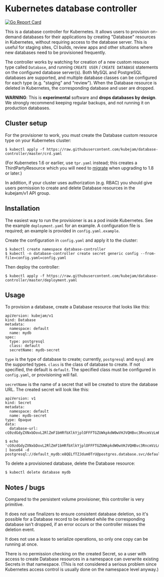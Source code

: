 Kubernetes database controller
==============================
[![Go Report Card](https://goreportcard.com/badge/github.com/kubejam/database-controller)](https://goreportcard.com/report/github.com/kubejam/database-controller)

This is a database controller for Kubernetes.  It allows users to provision
on-demand databases for their applications by creating "Database" resources in
Kubernetes, without requiring access to the database server.  This is useful
for staging sites, CI builds, review apps and other situations where new
databases need to be provisioned frequently.

The controller works by watching for creation of a new custom resouce type
called `Database`, and running `CREATE USER` / `CREATE DATABASE` statements on
the configured database server(s).  Both MySQL and PostgreSQL databases are
supported, and multiple database classes can be configured for each type (e.g.
"staging" and "review").  When the Database resource is deleted in Kubernetes,
the corresponding database and user are dropped.

**WARNING**: This is **experimental** software and **drops databases by
design**.  We strongly recommend keeping regular backups, and not running it on
production databases.

Cluster setup
-------------

For the provisioner to work, you must create the Database custom resource type
on your Kubernetes cluster:

```
$ kubectl apply -f https://raw.githubusercontent.com/kubejam/database-controller/master/crd.yaml
```

(For Kubernetes 1.6 or earlier, use `tpr.yaml` instead; this creates a
ThirdPartyResource which you will need to
[migrate](https://kubernetes.io/docs/tasks/access-kubernetes-api/migrate-third-party-resource/)
when upgrading to 1.8 or later.)

In addition, if your cluster uses authorization (e.g. RBAC) you should give
users permission to create and delete Database resources in the kubejam/v1
API group.

Installation
------------

The easiest way to run the provisioner is as a pod inside Kubernetes.  See the
example `deployment.yaml` for an example.  A configuration file is required; an
example is provided in `config.yaml.example`.

Create the configuration in `config.yaml` and apply it to the cluster:

```
$ kubectl create namespace database-controller
$ kubectl -n database-controller create secret generic config --from-file=config.yaml=config.yaml
```

Then deploy the controller:

```
$ kubectl apply -f https://raw.githubusercontent.com/kubejam/database-controller/master/deployment.yaml
```

Usage
-----

To provision a database, create a Database resource that looks like this:

```
apiVersion: kubejam/v1
kind: Database
metadata:
  namespace: default
  name: mydb
spec:
  type: postgresql
  class: default
  secretName: mydb-secret
```

`type` is the type of database to create; currently, `postgresql` and `mysql`
are the supported types.  `class` is the class of database to create.  If not
specified, the default is `default`.  The specified class must be configured in
`config.yaml`, or provisioning will fail.

`secretName` is the name of a secret that will be created to store the database
URL.  The created secret will look like this:

```
apiVersion: v1
kind: Secret
metadata:
  namespace: default
  name: mydb-secret
type: Opaque
data:
  database-url: cG9zdGdyZXNxbDovL2RlZmF1bHRfbXlkYjplOFFFTGZUWkpkdW0wVHJVQHBvc3RncmVzLmRhdGFiYXNlLnN2Yy9kZWZhdWx0X215ZGI=
```

```
$ echo 'cG9zdGdyZXNxbDovL2RlZmF1bHRfbXlkYjplOFFFTGZUWkpkdW0wVHJVQHBvc3RncmVzLmRhdGFiYXNlLnN2Yy9kZWZhdWx0X215ZGI=' | base64 -d
postgresql://default_mydb:e8QELfTZJdum0TrU@postgres.database.svc/default_mydb
```

To delete a provisioned database, delete the Database resource:

```
$ kubectl delete database mydb
```

Notes / bugs
------------

Compared to the persistent volume provisioner, this controller is very
primitive.

It does not use finalizers to ensure consistent database deletion, so it's
possible for a Database record to be deleted while the corresponding database
isn't dropped, if an error occurs or the controller misses the deletion event.

It does not use a lease to serialize operations, so only one copy can be
running at once.

There is no permission checking on the created Secret, so a user with access to
create Database resources in a namespace can overwrite existing Secrets in that
namespace.  (This is not considered a serious problem since Kubernetes access
control is usually done on the namespace level anyway.)
